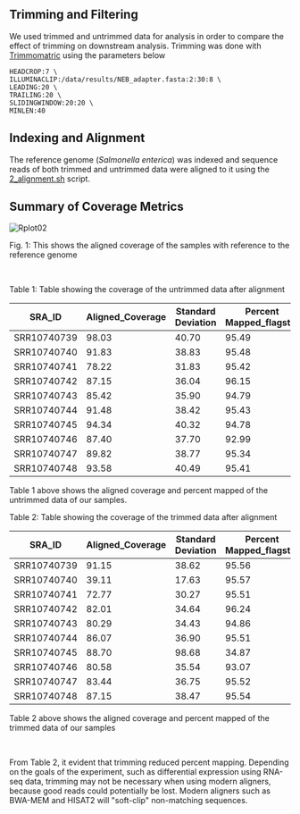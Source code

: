 ## Trimming and Filtering
We used trimmed and untrimmed data for analysis in order to compare the effect of trimming on downstream analysis. Trimming was done with [Trimmomatric](http://www.usadellab.org/cms/?page=trimmomatic) using the parameters below 

```
HEADCROP:7 \
ILLUMINACLIP:/data/results/NEB_adapter.fasta:2:30:8 \
LEADING:20 \
TRAILING:20 \
SLIDINGWINDOW:20:20 \
MINLEN:40
```



## Indexing and Alignment
The reference genome (_Salmonella enterica_) was indexed and sequence reads of both trimmed and untrimmed data were aligned to it using the [2_alignment.sh](https://github.com/AUBioInformatics22/Salmonella-Project/blob/main/2%20-%20Alignment%20of%20Sequence%20Reads%20to%20Referenc%20Genome/2_alignment.sh) script.




## Summary of Coverage Metrics
![Rplot02](https://user-images.githubusercontent.com/71617037/155406141-13dd3dcb-62ea-44b7-93c8-a50e985bd52b.png)



Fig. 1: This shows the aligned coverage of the samples with reference to the reference genome <p>&nbsp;</p>



  
  
  


Table 1: Table showing the coverage of the untrimmed data after alignment 

| SRA_ID | Aligned_Coverage | Standard Deviation | Percent Mapped_flagstat | Raw_Coverage |
|--------| -----------------| -------------------| ----------------------- | -------------|
|SRR10740739| 98.03       |     40.70        |         95.49           | 5.21        |
|SRR10740740| 91.83      |      38.83        |         95.48           | 4.87        |
|SRR10740741| 78.22         |     31.83          |         95.42           | 4.15         |
|SRR10740742| 87.15 |       36.04 |         96.15| 4.60|
|SRR10740743| 85.42 | 35.90                  | 94.79 |         4.57 |
|SRR10740744| 91.48 | 38.42 | 95.43 | 4.85 |
|SRR10740745| 94.34|  40.32| 94.78 | 5.05 |
|SRR10740746| 87.40 | 37.70 | 92.99 | 4.97 |
|SRR10740747| 89.82 | 38.77| 95.34| 4.78|
|SRR10740748| 93.58| 40.49| 95.41| 4.97| <p>&nbsp;</p>  



Table 1 above shows the aligned coverage and percent mapped of the untrimmed data of our samples.






Table 2: Table showing the coverage of the trimmed data after alignment 

| SRA_ID | Aligned_Coverage | Standard Deviation | Percent Mapped_flagstat | Raw_Coverage |
|--------| -----------------| -------------------| ----------------------- | -------------|
|SRR10740739| 91.15       |     38.62        |         95.56           | 5.21        |
|SRR10740740| 39.11      |      17.63        |         95.57           | 4.87        |
|SRR10740741| 72.77         |     30.27          |         95.51           | 4.15         |
|SRR10740742| 82.01 |       34.64 |         96.24| 4.60|
|SRR10740743| 80.29 | 34.43                  | 94.86 |         4.57 |
|SRR10740744| 86.07 | 36.90 | 95.51 | 4.85 |
|SRR10740745| 88.70|  98.68| 34.87 | 5.05 |
|SRR10740746| 80.58 | 35.54 | 93.07 | 4.97 |
|SRR10740747| 83.44 | 36.75| 95.52| 4.78|
|SRR10740748| 87.15| 38.47| 95.54| 4.97|  <p>&nbsp;</p>







Table 2 above shows the aligned coverage and percent mapped of the trimmed data of our samples<p>&nbsp;</p>




From Table 2, it evident that trimming reduced percent mapping. Depending on the goals of the experiment, such as differential expression using RNA-seq data, trimming may not be necessary when using modern aligners, because good reads could potentially be lost. Modern aligners such as BWA-MEM and HISAT2 will "soft-clip" non-matching sequences. 

